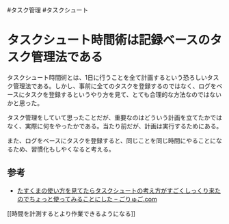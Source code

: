 #タスク管理 #タスクシュート
# タスクシュート時間術は記録ベースのタスク管理法である

タスクシュート時間術とは、1日に行うことを全て計画するという恐ろしいタスク管理法である。しかし、事前に全てのタスクを登録するのではなく、ログをベースにタスクを登録するというやり方を見て、とても合理的な方法なのではないかと思った。

タスク管理をしていて思ったことだが、重要なのはどういう計画を立てたかではなく、実際に何をやったかである。当たり前だが、計画は実行するためにある。

また、ログをベースにタスクを登録すると、同じことを同じ時間にやることになるため、習慣化もしやくなると考える。

## 参考

- [たすくまの使い方を見てたらタスクシュートの考え方がすごくしっくり来たのでちょっと使ってみることにした – ごりゅご.com](https://goryugo.com/20140722/taskuma_for_task_chute/)

[[時間を計測するとより作業できるようになる]]